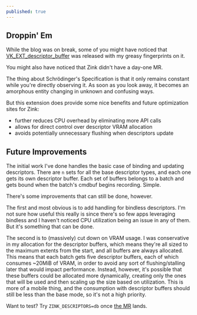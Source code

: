```yaml
---
published: true
---
```

## Droppin' Em

While the blog was on break, some of you might have noticed that [VK_EXT_descriptor_buffer](https://registry.khronos.org/vulkan/specs/1.3-extensions/man/html/VK_EXT_descriptor_buffer.html) was released with my greasy fingerprints on it.

You might also have noticed that Zink didn't have a day-one MR.

The thing about Schrödinger's Specification is that it only remains constant while you're directly observing it. As soon as you look away, it becomes an amorphous entity changing in unknown and confusing ways.

But this extension does provide some nice benefits and future optimization sites for Zink:
* further reduces CPU overhead by eliminating more API calls
* allows for direct control over descriptor VRAM allocation
* avoids potentially unnecessary flushing when descriptors update

## Future Improvements
The initial work I've done handles the basic case of binding and updating descriptors. There are `n` sets for all the base descriptor types, and each one gets its own descriptor buffer. Each set of buffers belongs to a batch and gets bound when the batch's cmdbuf begins recording. Simple.

There's some improvements that can still be done, however.

The first and most obvious is to add handling for bindless descriptors. I'm not sure how useful this really is since there's so few apps leveraging bindless and I haven't noticed CPU utilization being an issue in any of them. But it's something that can be done.

The second is to (massively) cut down on VRAM usage. I was conservative in my allocation for the descriptor buffers, which means they're all sized to the maximum extents from the start, and all buffers are always allocated. This means that each batch gets five descriptor buffers, each of which consumes ~20MiB of VRAM, in order to avoid any sort of flushing/stalling later that would impact performance. Instead, however, it's possible that these buffers could be allocated more dynamically, creating only the ones that will be used and then scaling up the size based on utilization. This is more of a mobile thing, and the consumption with descriptor buffers should still be less than the base mode, so it's not a high priority.

Want to test? Try `ZINK_DESCRIPTORS=db` once [the MR](https://gitlab.freedesktop.org/mesa/mesa/-/merge_requests/20489) lands.
